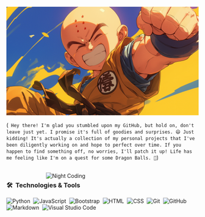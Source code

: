 [![Header](img/Krillin%20Desktop%20Wallpaper.jpg)]()

(```
Hey there! I'm glad you stumbled upon my GitHub, but hold on, don't leave just yet. I promise it's full of goodies and surprises. 😄 Just kidding! It's actually a collection of my personal projects that I've been diligently working on and hope to perfect over time. If you happen to find something off, no worries, I'll patch it up! Life has me feeling like I'm on a quest for some Dragon Balls. 🐉```)





<br><img alt="Night Coding" src="img/Dune Paul Atreides GIF.gif" align="right" width="400"/>

### 🛠 &nbsp;Technologies & Tools

![Python](https://img.shields.io/badge/-Python-05122A?style=flat&logo=python)&nbsp;
![JavaScript](https://img.shields.io/badge/-JavaScript-05122A?style=flat&logo=javascript)&nbsp;
![Bootstrap](https://img.shields.io/badge/-Bootstrap-05122A?style=flat&logo=bootstrap&logoColor=563D7C)&nbsp;
![HTML](https://img.shields.io/badge/-HTML-05122A?style=flat&logo=HTML5)&nbsp;
![CSS](https://img.shields.io/badge/-CSS-05122A?style=flat&logo=CSS3&logoColor=1572B6)&nbsp;
![Git](https://img.shields.io/badge/-Git-05122A?style=flat&logo=git)&nbsp;
![GitHub](https://img.shields.io/badge/-GitHub-05122A?style=flat&logo=github)&nbsp;
![Markdown](https://img.shields.io/badge/-Markdown-05122A?style=flat&logo=markdown)&nbsp;
![Visual Studio Code](https://img.shields.io/badge/-VS%20Code-05122A?style=flat&logo=visual-studio-code&logoColor=007ACC)&nbsp;

<br><br><br>

<!-- ## ⚙️ &nbsp;GitHub Analytics

<p style="display: flex; justify-content: space-between;">
  <a href="https://github.com/YamukelwaTech">
    <img height="180em" src="https://github-readme-streak-stats.herokuapp.com/?user=YamukelwaTech&theme=moltack&hide_border=false"/>
  </a>
  <img height="180em" src="https://github-readme-stats.vercel.app/api/top-langs/?username=YamukelwaTech&theme=moltack&show_icons=true&hide_border=false&layout=compact"/>
</p> -->


<!-- ## 🤝🏻 &nbsp;Connect with Me

<p align="left">
<!-- <a href="https://abhijith14.github.io/Portfolio-v2/"><img src="https://img.shields.io/badge/-My%20Portfolio-ff0000?style=flat&logo=Google-Chrome&logoColor=white"/></a> -->
<!-- <a href="https://www.linkedin.com/in/yamukelwa-msimango-/"><img src="https://img.shields.io/badge/-YamukelwaTech-0077B5?style=flat&logo=Linkedin&logoColor=white"/></a> -->
<!-- <a href="mailto:yammsimango@gmail.com"><img src="https://img.shields.io/badge/-yammsimango@gmail.com-D14836?style=flat&logo=Gmail&logoColor=white"/></a> -->

<!-- </p> -->
